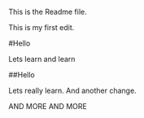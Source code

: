 This is the Readme file.

This is my first edit.

#Hello

Lets learn and learn

##Hello

Lets really learn.
And another change.

AND MORE AND MORE
